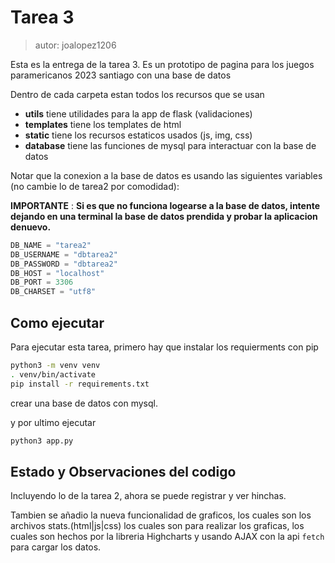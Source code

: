 # Tarea 3

> autor: joalopez1206

Esta es la entrega de la tarea 3. 
Es un prototipo de pagina para los juegos paramericanos 2023 santiago con una base de datos

Dentro de cada carpeta estan todos los recursos que se usan
- __utils__ tiene utilidades para la app de flask (validaciones)
- __templates__ tiene los templates de html
- __static__ tiene los recursos estaticos usados (js, img, css)
- __database__ tiene las funciones de mysql para interactuar con la base de datos

Notar que la conexion a la base de datos es usando las siguientes variables (no cambie lo de tarea2 por comodidad):

__IMPORTANTE__ : __Si es que no funciona logearse a la base de datos, intente dejando en una terminal la base de datos prendida y probar la aplicacion denuevo.__

```py
DB_NAME = "tarea2"
DB_USERNAME = "dbtarea2"
DB_PASSWORD = "dbtarea2"
DB_HOST = "localhost"
DB_PORT = 3306
DB_CHARSET = "utf8"
```
## Como ejecutar

Para ejecutar esta tarea, primero hay que instalar los requierments con pip
```bash
python3 -m venv venv
. venv/bin/activate
pip install -r requirements.txt
```

crear una base de datos con mysql.

y por ultimo ejecutar

```bash
python3 app.py
```

## Estado y Observaciones del codigo

Incluyendo lo de la tarea 2, ahora se puede registrar y ver hinchas.

Tambien se añadio la nueva funcionalidad de graficos, los cuales son los archivos stats.(html|js|css) los cuales son para
realizar los graficas, los cuales son hechos por la libreria Highcharts y usando AJAX con la api `fetch` para cargar los datos.